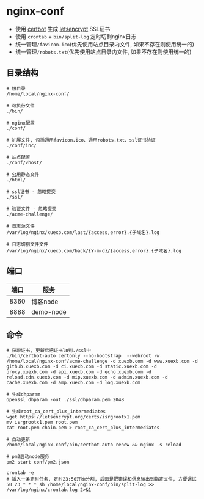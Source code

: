 # nginx-conf

- 使用 [certbot](https://github.com/certbot/certbot) 生成 [letsencrypt](https://letsencrypt.org/) SSL证书
- 使用 `crontab` + `bin/split-log` 定时切割nginx日志
- 统一管理`/favicon.ico`(优先使用站点目录内文件, 如果不存在则使用统一的)
- 统一管理`/robots.txt`(优先使用站点目录内文件, 如果不存在则使用统一的)

## 目录结构

```
# 根目录
/home/local/nginx-conf/

# 可执行文件
./bin/

# nginx配置
./conf/

# 扩展文件, 包括通用favicon.ico、通用robots.txt、ssl证书验证
./conf/inc/

# 站点配置
./conf/vhost/

# 公用静态文件
./html/

# ssl证书 - 忽略提交
./ssl/

# 验证文件 - 忽略提交
./acme-challenge/

# 日志源文件
/var/log/nginx/xuexb.com/last/{access,error}.{子域名}.log

# 日志切割文件文件
/var/log/nginx/xuexb.com/back/{Y-m-d}/{access,error}.{子域名}.log
```

## 端口

端口 | 服务
--- | ---
8360 | 博客node
8888 | demo-node

## 命令

```
# 获取证书, 更新后把证书ln到./ssl中
./bin/certbot-auto certonly --no-bootstrap  --webroot -w /home/local/nginx-conf/acme-challenge -d xuexb.com -d www.xuexb.com -d github.xuexb.com -d ci.xuexb.com -d static.xuexb.com -d proxy.xuexb.com -d api.xuexb.com -d echo.xuexb.com -d reload.cdn.xuexb.com -d mip.xuexb.com -d admin.xuexb.com -d cache.xuexb.com -d amp.xuexb.com -d log.xuexb.com

# 生成dhparam
openssl dhparam -out ./ssl/dhparam.pem 2048

# 生成root_ca_cert_plus_intermediates
wget https://letsencrypt.org/certs/isrgrootx1.pem
mv isrgrootx1.pem root.pem
cat root.pem chain.pem > root_ca_cert_plus_intermediates

# 自动更新
/home/local/nginx-conf/bin/certbot-auto renew && nginx -s reload

# pm2启动node服务
pm2 start conf/pm2.json

crontab -e
# 插入一条定时任务, 定时23:50开始分割, 后面是把错误和信息输出到指定文件, 方便调试
50 23 * * * sh /home/local/nginx-conf/bin/split-log >> /var/log/nginx/crontab.log 2>&1
```
